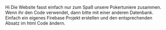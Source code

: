 Hi
Die Website fasst einfach nur zum Spaß unsere Pokertuniere zusammen. Wenn ihr den Code verwendet, dann bitte mit einer anderen Datenbank. Einfach ein eigenes Firebase Projekt erstellen und den entsprechenden Absatz im html Code ändern.
